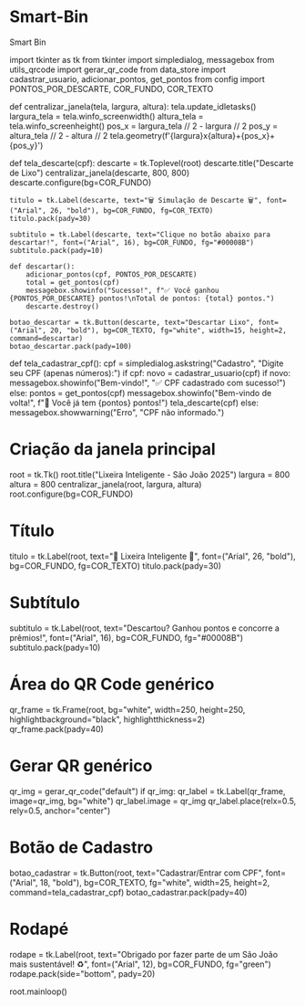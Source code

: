 # Smart-Bin
Smart Bin

import tkinter as tk
from tkinter import simpledialog, messagebox
from utils_qrcode import gerar_qr_code
from data_store import cadastrar_usuario, adicionar_pontos, get_pontos
from config import PONTOS_POR_DESCARTE, COR_FUNDO, COR_TEXTO


def centralizar_janela(tela, largura, altura):
    tela.update_idletasks()
    largura_tela = tela.winfo_screenwidth()
    altura_tela = tela.winfo_screenheight()
    pos_x = largura_tela // 2 - largura // 2
    pos_y = altura_tela // 2 - altura // 2
    tela.geometry(f'{largura}x{altura}+{pos_x}+{pos_y}')


def tela_descarte(cpf):
    descarte = tk.Toplevel(root)
    descarte.title("Descarte de Lixo")
    centralizar_janela(descarte, 800, 800)
    descarte.configure(bg=COR_FUNDO)

    titulo = tk.Label(descarte, text="🗑️ Simulação de Descarte 🗑️", font=("Arial", 26, "bold"), bg=COR_FUNDO, fg=COR_TEXTO)
    titulo.pack(pady=30)

    subtitulo = tk.Label(descarte, text="Clique no botão abaixo para descartar!", font=("Arial", 16), bg=COR_FUNDO, fg="#00008B")
    subtitulo.pack(pady=10)

    def descartar():
        adicionar_pontos(cpf, PONTOS_POR_DESCARTE)
        total = get_pontos(cpf)
        messagebox.showinfo("Sucesso!", f"✅ Você ganhou {PONTOS_POR_DESCARTE} pontos!\nTotal de pontos: {total} pontos.")
        descarte.destroy()

    botao_descartar = tk.Button(descarte, text="Descartar Lixo", font=("Arial", 20, "bold"), bg=COR_TEXTO, fg="white", width=15, height=2, command=descartar)
    botao_descartar.pack(pady=100)


def tela_cadastrar_cpf():
    cpf = simpledialog.askstring("Cadastro", "Digite seu CPF (apenas números):")
    if cpf:
        novo = cadastrar_usuario(cpf)
        if novo:
            messagebox.showinfo("Bem-vindo!", "✅ CPF cadastrado com sucesso!")
        else:
            pontos = get_pontos(cpf)
            messagebox.showinfo("Bem-vindo de volta!", f"🎉 Você já tem {pontos} pontos!")
        tela_descarte(cpf)
    else:
        messagebox.showwarning("Erro", "CPF não informado.")


# Criação da janela principal
root = tk.Tk()
root.title("Lixeira Inteligente - São João 2025")
largura = 800
altura = 800
centralizar_janela(root, largura, altura)
root.configure(bg=COR_FUNDO)

# Título
titulo = tk.Label(root, text="🎉 Lixeira Inteligente 🎉", font=("Arial", 26, "bold"), bg=COR_FUNDO, fg=COR_TEXTO)
titulo.pack(pady=30)

# Subtítulo
subtitulo = tk.Label(root, text="Descartou? Ganhou pontos e concorre a prêmios!", font=("Arial", 16), bg=COR_FUNDO, fg="#00008B")
subtitulo.pack(pady=10)

# Área do QR Code genérico
qr_frame = tk.Frame(root, bg="white", width=250, height=250, highlightbackground="black", highlightthickness=2)
qr_frame.pack(pady=40)

# Gerar QR genérico
qr_img = gerar_qr_code("default")
if qr_img:
    qr_label = tk.Label(qr_frame, image=qr_img, bg="white")
    qr_label.image = qr_img
    qr_label.place(relx=0.5, rely=0.5, anchor="center")

# Botão de Cadastro
botao_cadastrar = tk.Button(root, text="Cadastrar/Entrar com CPF", font=("Arial", 18, "bold"), bg=COR_TEXTO, fg="white", width=25, height=2, command=tela_cadastrar_cpf)
botao_cadastrar.pack(pady=40)

# Rodapé
rodape = tk.Label(root, text="Obrigado por fazer parte de um São João mais sustentável! ♻️", font=("Arial", 12), bg=COR_FUNDO, fg="green")
rodape.pack(side="bottom", pady=20)

root.mainloop()
